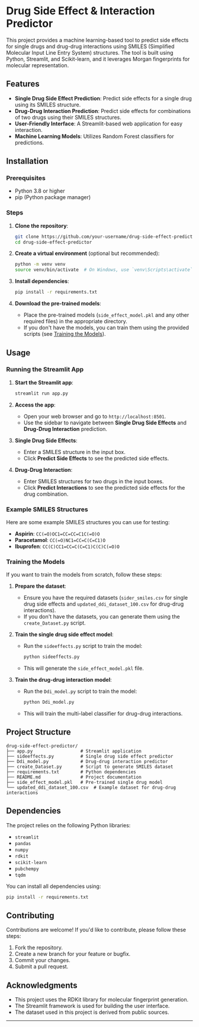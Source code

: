 
# Drug Side Effect & Interaction Predictor

This project provides a machine learning-based tool to predict side effects for single drugs and drug-drug interactions using SMILES (Simplified Molecular Input Line Entry System) structures. The tool is built using Python, Streamlit, and Scikit-learn, and it leverages Morgan fingerprints for molecular representation.

## Features

- **Single Drug Side Effect Prediction**: Predict side effects for a single drug using its SMILES structure.
- **Drug-Drug Interaction Prediction**: Predict side effects for combinations of two drugs using their SMILES structures.
- **User-Friendly Interface**: A Streamlit-based web application for easy interaction.
- **Machine Learning Models**: Utilizes Random Forest classifiers for predictions.

## Installation

### Prerequisites

- Python 3.8 or higher
- pip (Python package manager)

### Steps

1. **Clone the repository**:
   ```bash
   git clone https://github.com/your-username/drug-side-effect-predictor.git
   cd drug-side-effect-predictor
   ```

2. **Create a virtual environment** (optional but recommended):
   ```bash
   python -m venv venv
   source venv/bin/activate  # On Windows, use `venv\Scripts\activate`
   ```

3. **Install dependencies**:
   ```bash
   pip install -r requirements.txt
   ```

4. **Download the pre-trained models**:
   - Place the pre-trained models (`side_effect_model.pkl` and any other required files) in the appropriate directory.
   - If you don't have the models, you can train them using the provided scripts (see [Training the Models](#training-the-models)).

## Usage

### Running the Streamlit App

1. **Start the Streamlit app**:
   ```bash
   streamlit run app.py
   ```

2. **Access the app**:
   - Open your web browser and go to `http://localhost:8501`.
   - Use the sidebar to navigate between **Single Drug Side Effects** and **Drug-Drug Interaction** prediction.

3. **Single Drug Side Effects**:
   - Enter a SMILES structure in the input box.
   - Click **Predict Side Effects** to see the predicted side effects.

4. **Drug-Drug Interaction**:
   - Enter SMILES structures for two drugs in the input boxes.
   - Click **Predict Interactions** to see the predicted side effects for the drug combination.

### Example SMILES Structures

Here are some example SMILES structures you can use for testing:

- **Aspirin**: `CC(=O)OC1=CC=CC=C1C(=O)O`
- **Paracetamol**: `CC(=O)NC1=CC=C(C=C1)O`
- **Ibuprofen**: `CC(C)CC1=CC=C(C=C1)C(C)C(=O)O`

### Training the Models

If you want to train the models from scratch, follow these steps:

1. **Prepare the dataset**:
   - Ensure you have the required datasets (`sider_smiles.csv` for single drug side effects and `updated_ddi_dataset_100.csv` for drug-drug interactions).
   - If you don't have the datasets, you can generate them using the `create_Dataset.py` script.

2. **Train the single drug side effect model**:
   - Run the `sideeffects.py` script to train the model:
     ```bash
     python sideeffects.py
     ```
   - This will generate the `side_effect_model.pkl` file.

3. **Train the drug-drug interaction model**:
   - Run the `Ddi_model.py` script to train the model:
     ```bash
     python Ddi_model.py
     ```
   - This will train the multi-label classifier for drug-drug interactions.

## Project Structure

```
drug-side-effect-predictor/
├── app.py                  # Streamlit application
├── sideeffects.py          # Single drug side effect predictor
├── Ddi_model.py            # Drug-drug interaction predictor
├── create_Dataset.py       # Script to generate SMILES dataset
├── requirements.txt        # Python dependencies
├── README.md               # Project documentation
├── side_effect_model.pkl   # Pre-trained single drug model
└── updated_ddi_dataset_100.csv  # Example dataset for drug-drug interactions
```

## Dependencies

The project relies on the following Python libraries:

- `streamlit`
- `pandas`
- `numpy`
- `rdkit`
- `scikit-learn`
- `pubchempy`
- `tqdm`

You can install all dependencies using:
```bash
pip install -r requirements.txt
```

## Contributing

Contributions are welcome! If you'd like to contribute, please follow these steps:

1. Fork the repository.
2. Create a new branch for your feature or bugfix.
3. Commit your changes.
4. Submit a pull request.


## Acknowledgments

- This project uses the RDKit library for molecular fingerprint generation.
- The Streamlit framework is used for building the user interface.
- The dataset used in this project is derived from public sources.

---

